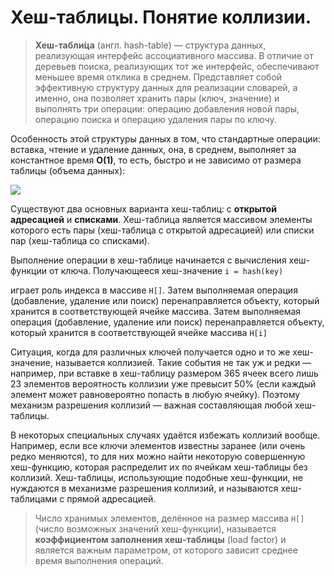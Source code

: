 # **Хеш-таблицы. Понятие коллизии.**
>**Хеш-табли́ца** (англ. hash-table) — структура данных, реализующая интерфейс ассоциативного массива. В отличие от деревьев поиска, реализующих тот же интерфейс, обеспечивают меньшее время отклика в среднем. Представляет собой эффективную структуру данных для реализации словарей, а именно, она позволяет хранить пары (ключ, значение) и выполнять три операции: операцию добавления новой пары, операцию поиска и операцию удаления пары по ключу.

Особенность этой структуры данных в том, что стандартные операции: вставка, чтение и удаление данных, она, в среднем, выполняет за константное время **O(1)**, то есть, быстро и не зависимо от размера таблицы (объема данных):

![](https://i.imgur.com/yjgw3Tf.png)

Существуют два основных варианта хеш-таблиц: с **открытой адресацией** и **списками**. Хеш-таблица является массивом элементы которого есть пары (хеш-таблица с открытой адресацией) или списки пар (хеш-таблица со списками).

Выполнение операции в хеш-таблице начинается с вычисления хеш-функции от ключа. Получающееся хеш-значение
```i = hash(key)```

играет роль индекса в массиве ```H[]```. Затем выполняемая операция (добавление, удаление или поиск) перенаправляется объекту, который хранится в соответствующей ячейке массива. Затем выполняемая операция (добавление, удаление или поиск) перенаправляется объекту, который хранится в соответствующей ячейке массива ```H[i]```


Ситуация, когда для различных ключей получается одно и то же хеш-значение, называется коллизией. Такие события не так уж и редки — например, при вставке в хеш-таблицу размером 365 ячеек всего лишь 23 элементов вероятность коллизии уже превысит 50% (если каждый элемент может равновероятно попасть в любую ячейку). Поэтому механизм разрешения коллизий — важная составляющая любой хеш-таблицы.

В некоторых специальных случаях удаётся избежать коллизий вообще. Например, если все ключи элементов известны заранее (или очень редко меняются), то для них можно найти некоторую совершенную хеш-функцию, которая распределит их по ячейкам хеш-таблицы без коллизий. Хеш-таблицы, использующие подобные хеш-функции, не нуждаются в механизме разрешения коллизий, и называются хеш-таблицами с прямой адресацией.

> Число хранимых элементов, делённое на размер массива ```H[]``` (число возможных значений хеш-функции), называется **коэффициентом заполнения хеш-таблицы** (load factor) и является важным параметром, от которого зависит среднее время выполнения операций.


